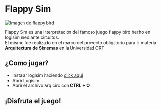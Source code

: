 # Flappy Sim
![Imagen de flappy bird](https://www.feedme.design/content/images/size/w1200/2024/09/1_MZcxSSARUkVfSeAwzQ95kw.png)

Flappy Sim es una interpretación del famoso juego flappy bird hecho en logisim mediante circuitos. <br>
El mismo fue realizado en el marco del proyecto obligatorio para la materia **Arquitectura de Sistemas** en la Universidad ORT<br>

## ¿Como jugar?

- Instalar logisim haciendo [click aqui](http://www.cburch.com/logisim/)
- Abrir Logisim
- Abrir el archivo Arq.circ con **CTRL + O**

## ¡Disfruta el juego!
  

